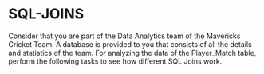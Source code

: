 # SQL-JOINS
Consider that you are part of the Data Analytics team of the Mavericks Cricket Team. A database is provided to you that consists of all the details and statistics of the team. For analyzing the data of the Player_Match table, perform the following tasks to see how different SQL Joins work.
